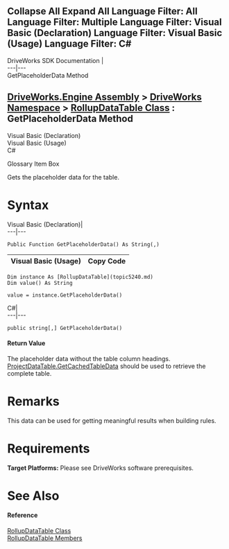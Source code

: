 Collapse All Expand All Language Filter: All  Language Filter: Multiple  Language Filter: Visual Basic (Declaration) Language Filter: Visual Basic (Usage) Language Filter: C#  
---  
DriveWorks SDK Documentation  |   
---|---  
GetPlaceholderData Method   
  
[DriveWorks.Engine Assembly](topic2156.md) > [DriveWorks Namespace](topic2159.md) > [RollupDataTable Class](topic5240.md) : GetPlaceholderData Method  
---  
  
Visual Basic (Declaration)    
Visual Basic (Usage)    
C# 

Glossary Item Box

Gets the placeholder data for the table. 

# Syntax

Visual Basic (Declaration)|   
---|---  
      
    
    Public Function GetPlaceholderData() As String(,)  
  
Visual Basic (Usage)| Copy Code  
---|---  
      
    
    Dim instance As [RollupDataTable](topic5240.md)
    Dim value() As String
     
    value = instance.GetPlaceholderData()  
  
C#|   
---|---  
      
    
    public string[,] GetPlaceholderData()  
  
#### Return Value

The placeholder data without the table column headings. [ProjectDataTable.GetCachedTableData](topic4292.md) should be used to retrieve the complete table.

# Remarks

This data can be used for getting meaningful results when building rules.

# Requirements

**Target Platforms:** Please see DriveWorks software prerequisites.

# See Also

#### Reference

[RollupDataTable Class](topic5240.md)   
[RollupDataTable Members](topic5241.md)


